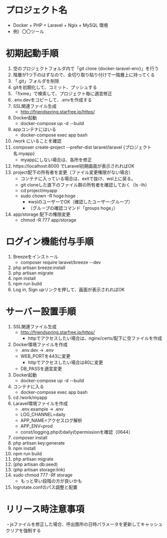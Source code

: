 # プロジェクト名

- Docker + PHP + Laravel + Ngix + MySQL 環境
- 例）〇〇ツール

# 初期起動手順

1. 空のプロジェクトフォルダ内で「git clone {docker-laravel-env}」を行う
1. 階層が1つ下のはずなので、全切り取り貼り付けで一階層上に持ってくる
1. 「.git」フォルダを削除
1. gitを初期化して、コミット、プッシュする
1. 「fixme」で検索して、プロジェクト毎に適宜修正
1. .env.devをコピーして、.envを作成する
1. SSL関連ファイル生成
    - http://friendspring.starfree.jp/https/
1. Docker起動
    - docker-compose up -d --build
1. appコンテナにはいる
    - docker-compose exec app bash
1. /work にいることを確認
1. composer create-project --prefer-dist laravel/laravel {プロジェクト名:myapp}
    - myappにしない場合は、各所を修正
1. https://localhost:8000 でLaravel初期画面が表示されればOK
1. project配下の所有者を変更（ファイル変更権限がない場合）
    - コンテナに入っている場合は、exitで抜け、wsl上に戻る。
    - git cloneした直下のファイル群の所有者を確認しておく（ls -lh）
    - cd project/myapp
    - sudo chown -R hoge:hoge .
        - ※wslのユーザーでOK（確認したユーザー:グループ）
        - （グループの確認コマンド「groups hoge」）
1. app/storage 配下の権限変更
    - chmod -R 777 app/storage

# ログイン機能付与手順
1. Breezeをインストール
    - composer require laravel/breeze --dev
1. php artisan breeze:install
1. php artisan migrate
1. npm install
1. npm run build
1. Log in, Sign upリンクを押して、画面が表示されればOK

# サーバー設置手順
1. SSL関連ファイル生成
    - http://friendspring.starfree.jp/https/
        - httpでアクセスしたい場合は、nginx/certs/配下に空ファイルを作成
1. Docker環境ファイルを作成
    - .env.dev -> .env
    - WEB_PORTを443に変更
        - httpでアクセスしたい場合は80に変更
    - DB_PASSを適宜変更
1. Docker起動
    - docker-compose up -d --build
1. コンテナに入る
    - docker-compose exec app bash
1. cd /work/myapp
1. Laravel環境ファイルを作成
    - .env.example -> .env
    - LOG_CHANNEL=daily
    - APP_NAME=アクセスログ解析
    - APP_ENV=prod
    - const/logging.phpのdailyのpermissionを確認（0644）
1. composer install
1. php artisan key:generate
1. npm install
1. npm run build
1. php artisan migrate
1. (php artisan db:seed)
1. (php artisan storage:link)
1. sudo chmod 777 -Rf storage
    - もっと早い段階の方が良いかも
1. logrotate.confのパス調整と配置


# リリース時注意事項

・jsファイルを修正した場合、呼出箇所の日時パラメータを更新してキャッシュクリアを強制する

